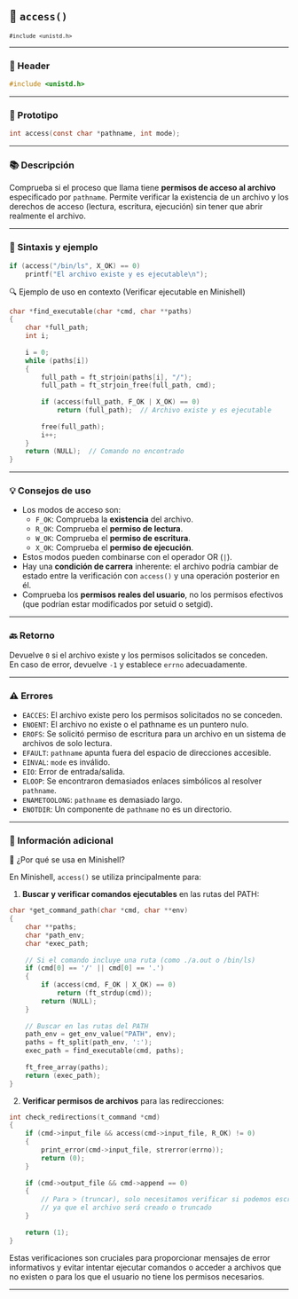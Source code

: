 ## 🧩 `access()`  
<small><code>#include &lt;unistd.h&gt;</code></small>

---

### 🧾 Header
```c
#include <unistd.h>
```

---

### 🧪 Prototipo
```c
int access(const char *pathname, int mode);
```

---

### 📚 Descripción
Comprueba si el proceso que llama tiene **permisos de acceso al archivo** especificado por `pathname`. Permite verificar la existencia de un archivo y los derechos de acceso (lectura, escritura, ejecución) sin tener que abrir realmente el archivo.

---

### 🧰 Sintaxis y ejemplo
```c
if (access("/bin/ls", X_OK) == 0)
    printf("El archivo existe y es ejecutable\n");
```

<summary>🔍 Ejemplo de uso en contexto (Verificar ejecutable en Minishell)</summary>

```c
char *find_executable(char *cmd, char **paths)
{
    char *full_path;
    int i;
    
    i = 0;
    while (paths[i])
    {
        full_path = ft_strjoin(paths[i], "/");
        full_path = ft_strjoin_free(full_path, cmd);
        
        if (access(full_path, F_OK | X_OK) == 0)
            return (full_path);  // Archivo existe y es ejecutable
            
        free(full_path);
        i++;
    }
    return (NULL);  // Comando no encontrado
}
```

---

### 💡 Consejos de uso
- Los modos de acceso son:
  - `F_OK`: Comprueba la **existencia** del archivo.
  - `R_OK`: Comprueba el **permiso de lectura**.
  - `W_OK`: Comprueba el **permiso de escritura**.
  - `X_OK`: Comprueba el **permiso de ejecución**.
- Estos modos pueden combinarse con el operador OR (`|`).
- Hay una **condición de carrera** inherente: el archivo podría cambiar de estado entre la verificación con `access()` y una operación posterior en él.
- Comprueba los **permisos reales del usuario**, no los permisos efectivos (que podrían estar modificados por setuid o setgid).

---

### 🔙 Retorno
Devuelve `0` si el archivo existe y los permisos solicitados se conceden.  
En caso de error, devuelve `-1` y establece `errno` adecuadamente.

---

### ⚠️ Errores
- `EACCES`: El archivo existe pero los permisos solicitados no se conceden.
- `ENOENT`: El archivo no existe o el pathname es un puntero nulo.
- `EROFS`: Se solicitó permiso de escritura para un archivo en un sistema de archivos de solo lectura.
- `EFAULT`: `pathname` apunta fuera del espacio de direcciones accesible.
- `EINVAL`: `mode` es inválido.
- `EIO`: Error de entrada/salida.
- `ELOOP`: Se encontraron demasiados enlaces simbólicos al resolver `pathname`.
- `ENAMETOOLONG`: `pathname` es demasiado largo.
- `ENOTDIR`: Un componente de `pathname` no es un directorio.

---

### 🧭 Información adicional

<summary>📎 ¿Por qué se usa en Minishell?</summary>

En Minishell, `access()` se utiliza principalmente para:

1. **Buscar y verificar comandos ejecutables** en las rutas del PATH:
```c
char *get_command_path(char *cmd, char **env)
{
    char **paths;
    char *path_env;
    char *exec_path;
    
    // Si el comando incluye una ruta (como ./a.out o /bin/ls)
    if (cmd[0] == '/' || cmd[0] == '.')
    {
        if (access(cmd, F_OK | X_OK) == 0)
            return (ft_strdup(cmd));
        return (NULL);
    }
    
    // Buscar en las rutas del PATH
    path_env = get_env_value("PATH", env);
    paths = ft_split(path_env, ':');
    exec_path = find_executable(cmd, paths);
    
    ft_free_array(paths);
    return (exec_path);
}
```

2. **Verificar permisos de archivos** para las redirecciones:
```c
int check_redirections(t_command *cmd)
{
    if (cmd->input_file && access(cmd->input_file, R_OK) != 0)
    {
        print_error(cmd->input_file, strerror(errno));
        return (0);
    }
    
    if (cmd->output_file && cmd->append == 0)
    {
        // Para > (truncar), solo necesitamos verificar si podemos escribir en el directorio
        // ya que el archivo será creado o truncado
    }
    
    return (1);
}
```

Estas verificaciones son cruciales para proporcionar mensajes de error informativos y evitar intentar ejecutar comandos o acceder a archivos que no existen o para los que el usuario no tiene los permisos necesarios.

---